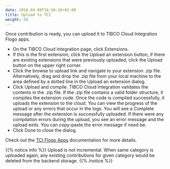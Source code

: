 ```yaml
---
date: 2016-04-09T16:50:16+02:00
title: Upload to TCI
weight: 58
---
```


Once contribution is ready, you can upload it to TIBCO Cloud Integration Flogo apps.

* On the TIBCO Cloud Integration page, click Extensions.
* If this is the first extension, click the Upload an extension button, if there are existing extensions that were previously uploaded, click the Upload button on the upper right corner.
* Click the browse to upload link and navigate to your extension .zip file. Alternatively, drag and drop the .zip file from your local machine to the area defined by a dotted line in the Upload an extension dialog.
* Click Upload and compile. TIBCO Cloud Integration validates the contents in the .zip file. If the .zip file contains a valid folder structure, it compiles the extension code. Once the code is compiled successfully, it uploads the extension to the cloud. You can view the progress of the upload or any errors that occur in the logs. You will see a Complete message after the extension is successfully uploaded. If there were any compilation errors during the upload, you see an error message and the upload exits. You can copy-paste the error message if need be.
* Click Done to close the dialog.

Check out the [TCI Flogo Apps](https://integration.cloud.tibco.com/docs/index.html) documentation for more details.

{{% notice info %}}
Upload is not incremental. When same category is uploaded again, any existing contributions for given category would be deleted from the backend storage.
{{% /notice %}}